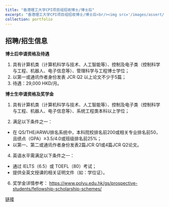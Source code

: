 ```yaml
---
title: "香港理工大学CPI项目组招收博士/博士后"
excerpt: "香港理工大学CPI项目组招收博士/博士后<br/><img src='/images/assert/GQhuang.png'>"
collection: portfolio
---
```


## 招聘/招生信息



**博士后申请资格及待遇**

1. 具有计算机类（计算机科学与技术、人工智能等）、控制及电子类（控制科学与工程、机器人、电子信息等）、管理科学与工程博士学位；
2. 以第一或通讯作者身份发表 JCR Q2 以上论文不少于5篇；
3. 待遇：29,000 HKD/月。

**博士生申请资格及奖学金**

1. 具有计算机类（计算机科学与技术、人工智能等）、控制及电子类（控制科学与工程、机器人、电子信息等）、系统工程类本科以上学位；

2. 满足以下条件之一：
  - 在 QS/THE/ARWU排名系统中，本科院校排名前200或相关专业排名前50，且绩点（GPA）≥3.5/4.0或班级排名前25%；
  - 以第一、第二或通讯作者身份发表2篇JCR Q1或4篇JCR Q2论文。
4. 英语水平需满足以下条件之一：
  - 通过 IELTS（6.5）或 TOEFL（80）考试；
  - 提供全英文授课的相关证明文件（如：学位证）。

6. 奖学金详情参考：
   https://www.polyu.edu.hk/gs/prospective-students/fellowship-scholarship-schemes/


[链接](https://mp.weixin.qq.com/s/EAA-kWjnwrdGizdniuWYyw)

